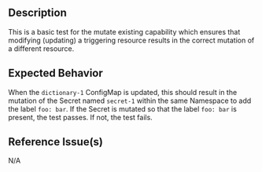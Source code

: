 ## Description

This is a basic test for the mutate existing capability which ensures that modifying (updating) a triggering resource results in the correct mutation of a different resource.

## Expected Behavior

When the `dictionary-1` ConfigMap is updated, this should result in the mutation of the Secret named `secret-1` within the same Namespace to add the label `foo: bar`. If the Secret is mutated so that the label `foo: bar` is present, the test passes. If not, the test fails.

## Reference Issue(s)

N/A